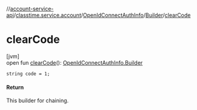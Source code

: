 //[account-service-api](../../../../index.md)/[classtime.service.account](../../index.md)/[OpenIdConnectAuthInfo](../index.md)/[Builder](index.md)/[clearCode](clear-code.md)

# clearCode

[jvm]\
open fun [clearCode](clear-code.md)(): [OpenIdConnectAuthInfo.Builder](index.md)

`string code = 1;`

#### Return

This builder for chaining.
